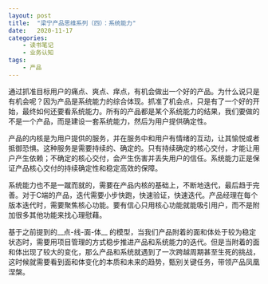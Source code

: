 ```yaml
---
layout: post
title:  "梁宁产品思维系列（四）：系统能力"
date:   2020-11-17
categories:
    - 读书笔记
    - 业务认知
tags:
    - 产品
---
```


通过抓准目标用户的痛点、爽点、痒点，有机会做出一个好的产品。为什么说只是有机会呢？因为产品是系统能力的综合体现。抓准了机会点，只是有了一个好的开始，最终如何还要看系统能力。所有的产品都是某个系统能力的结果，我们要做的不是一个产品，而是建设一套系统能力，然后为用户提供确定性。    

产品的内核是为用户提供的服务，并在服务中和用户有情绪的互动，让其愉悦或者抵御恐惧。这种服务是需要持续的、确定的。只有持续确定的核心交付，才能让用户产生依赖；不确定的核心交付，会产生伤害并丢失用户的信任。系统能力正是保证产品核心交付的持续确定性和稳定高效的保障。  

系统能力也不是一蹴而就的，需要在产品内核的基础上，不断地迭代，最后趋于完善。对于C端的产品，迭代需要小步快跑，快速验证，快速迭代。产品经理在每个版本迭代时，需要聚焦核心功能。要有信心只用核心功能就能吸引用户，而不是附加很多其他功能来找心理慰藉。  

基于之前提到的__点-线-面-体__ 的模型，当我们产品附着的面和体处于较为稳定状态时，需要用项目管理的方式稳步推进产品和系统能力的迭代。但是当附着的面和体出现了较大的变化，那么产品和系统就遇到了一次跨越周期甚至生死的挑战，这时候就需要看到面和体变化的本质和未来的趋势，甄别关键任务，带领产品凤凰涅槃。
